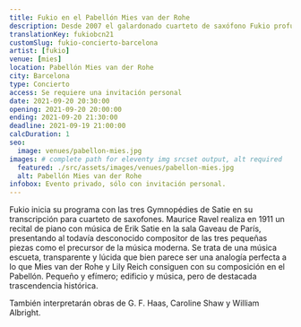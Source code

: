 ```yaml
---
title: Fukio en el Pabellón Mies van der Rohe
description: Desde 2007 el galardonado cuarteto de saxófono Fukio profundiza intensamente en la literatura de música de cámara para saxófono
translationKey: fukiobcn21
customSlug: fukio-concierto-barcelona
artist: [fukio]
venue: [mies]
location: Pabellón Mies van der Rohe
city: Barcelona
type: Concierto
access: Se requiere una invitación personal
date: 2021-09-20 20:30:00
opening: 2021-09-20 20:00:00
ending: 2021-09-20 21:30:00
deadline: 2021-09-19 21:00:00
calcDuration: 1
seo:
  image: venues/pabellon-mies.jpg
images: # complete path for eleventy img srcset output, alt required
  featured: ./src/assets/images/venues/pabellon-mies.jpg
  alt: Pabellón Mies van der Rohe
infobox: Evento privado, sólo con invitación personal.
---
```


Fukio inicia su programa con las tres Gymnopédies de Satie en su transcripción para cuarteto de saxofones. Maurice Ravel realiza en 1911 un recital de piano con música de Erik Satie en la sala Gaveau de París, presentando al todavía desconocido compositor de las tres pequeñas piezas como el precursor de la música moderna. Se trata de una música escueta, transparente y lúcida que bien parece ser una analogía perfecta a lo que Mies van der Rohe y Lily Reich consiguen con su composición en el Pabellón. Pequeño y efímero; edificio y música, pero de destacada trascendencia histórica.

También interpretarán obras de G. F. Haas, Caroline Shaw y William Albright.
